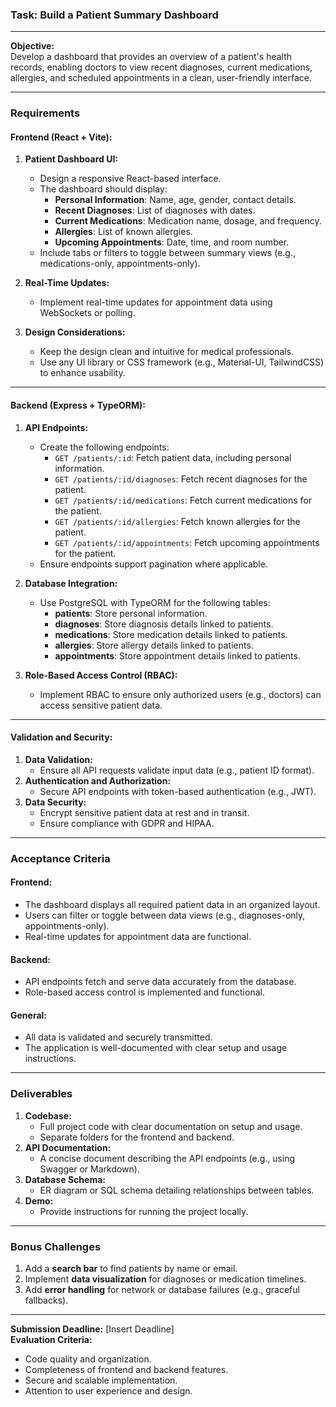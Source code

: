 ### **Task: Build a Patient Summary Dashboard**

---

**Objective:**  
Develop a dashboard that provides an overview of a patient's health records, enabling doctors to view recent diagnoses, current medications, allergies, and scheduled appointments in a clean, user-friendly interface.

---

### **Requirements**

#### **Frontend (React + Vite):**
1. **Patient Dashboard UI:**
   - Design a responsive React-based interface.
   - The dashboard should display:
     - **Personal Information**: Name, age, gender, contact details.
     - **Recent Diagnoses**: List of diagnoses with dates.
     - **Current Medications**: Medication name, dosage, and frequency.
     - **Allergies**: List of known allergies.
     - **Upcoming Appointments**: Date, time, and room number.
   - Include tabs or filters to toggle between summary views (e.g., medications-only, appointments-only).

2. **Real-Time Updates:**
   - Implement real-time updates for appointment data using WebSockets or polling.

3. **Design Considerations:**
   - Keep the design clean and intuitive for medical professionals.
   - Use any UI library or CSS framework (e.g., Material-UI, TailwindCSS) to enhance usability.

---

#### **Backend (Express + TypeORM):**
1. **API Endpoints:**
   - Create the following endpoints:
     - `GET /patients/:id`: Fetch patient data, including personal information.
     - `GET /patients/:id/diagnoses`: Fetch recent diagnoses for the patient.
     - `GET /patients/:id/medications`: Fetch current medications for the patient.
     - `GET /patients/:id/allergies`: Fetch known allergies for the patient.
     - `GET /patients/:id/appointments`: Fetch upcoming appointments for the patient.
   - Ensure endpoints support pagination where applicable.

2. **Database Integration:**
   - Use PostgreSQL with TypeORM for the following tables:
     - **patients**: Store personal information.
     - **diagnoses**: Store diagnosis details linked to patients.
     - **medications**: Store medication details linked to patients.
     - **allergies**: Store allergy details linked to patients.
     - **appointments**: Store appointment details linked to patients.

3. **Role-Based Access Control (RBAC):**
   - Implement RBAC to ensure only authorized users (e.g., doctors) can access sensitive patient data.

---

#### **Validation and Security:**
1. **Data Validation:**
   - Ensure all API requests validate input data (e.g., patient ID format).
2. **Authentication and Authorization:**
   - Secure API endpoints with token-based authentication (e.g., JWT).
3. **Data Security:**
   - Encrypt sensitive patient data at rest and in transit.
   - Ensure compliance with GDPR and HIPAA.

---

### **Acceptance Criteria**

#### **Frontend:**
- The dashboard displays all required patient data in an organized layout.
- Users can filter or toggle between data views (e.g., diagnoses-only, appointments-only).
- Real-time updates for appointment data are functional.

#### **Backend:**
- API endpoints fetch and serve data accurately from the database.
- Role-based access control is implemented and functional.

#### **General:**
- All data is validated and securely transmitted.
- The application is well-documented with clear setup and usage instructions.

---

### **Deliverables**
1. **Codebase:**
   - Full project code with clear documentation on setup and usage.
   - Separate folders for the frontend and backend.
2. **API Documentation:**
   - A concise document describing the API endpoints (e.g., using Swagger or Markdown).
3. **Database Schema:**
   - ER diagram or SQL schema detailing relationships between tables.
4. **Demo:**
   - Provide instructions for running the project locally.

---

### **Bonus Challenges**
1. Add a **search bar** to find patients by name or email.
2. Implement **data visualization** for diagnoses or medication timelines.
3. Add **error handling** for network or database failures (e.g., graceful fallbacks).

---

**Submission Deadline:** [Insert Deadline]  
**Evaluation Criteria:**  
- Code quality and organization.  
- Completeness of frontend and backend features.  
- Secure and scalable implementation.  
- Attention to user experience and design.  
